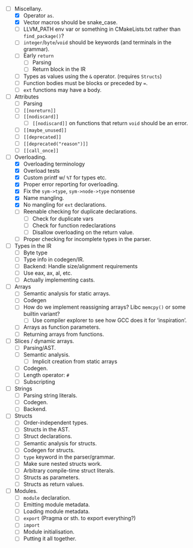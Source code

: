 - [ ] Miscellany.
  - [x] Operator `as`.
  - [x] Vector macros should be snake_case.
  - [ ] LLVM_PATH env var or something in CMakeLists.txt rather than `find_package()`? 
  - [ ] `integer`/`byte`/`void` should be keywords (and terminals in the grammar).
  - [ ] Early `return`
    - [ ] Parsing
    - [ ] Return block in the IR
  - [ ] Types as values using the `&` operator. (requires `Structs`)
  - [ ] Function bodies must be blocks or preceded by `=`.
  - [ ] `ext` functions may have a body.  
- [ ] Attributes
  - [ ] Parsing
  - [ ] `[[noreturn]]`
  - [ ] `[[nodiscard]]`
      - [ ] `[[nodiscard]]` on functions that return `void` should be an error.
  - [ ] `[[maybe_unused]]`
  - [ ] `[[deprecated]]`
  - [ ] `[[deprecated("reason")]]` 
  - [ ] `[[call_once]]`
- [ ] Overloading.
  - [x] Overloading terminology
  - [x] Overload tests
  - [x] Custom printf w/ `%T` for types etc.
  - [x] Proper error reporting for overloading.
  - [x] Fix the `sym->type`, `sym->node->type` nonsense
  - [x] Name mangling.
  - [x] No mangling for `ext` declarations.
  - [ ] Reenable checking for duplicate declarations.
    - [ ] Check for duplicate vars
    - [ ] Check for function redeclarations
    - [ ] Disallow overloading on the return value. 
  - [ ] Proper checking for incomplete types in the parser.   
- [ ] Types in the IR
  - [ ] Byte type 
  - [ ] Type info in codegen/IR.
  - [ ] Backend: Handle size/alignment requirements
  - [ ] Use eax, ax, al, etc.
  - [ ] Actually implementing casts.
- [ ] Arrays
  - [ ] Semantic analysis for static arrays.
  - [ ] Codegen 
  - [ ] How do we implement reassigning arrays? Libc `memcpy()` or some builtin variant?
    - [ ] Use compiler explorer to see how GCC does it for ‘inspiration’.
  - [ ] Arrays as function parameters.
  - [ ] Returning arrays from functions.
- [ ] Slices / dynamic arrays.
  - [ ] Parsing/AST.
  - [ ] Semantic analysis.
    - [ ] Implicit creation from static arrays  
  - [ ] Codegen. 
  - [ ] Length operator: `#`
  - [ ] Subscripting 
- [ ] Strings
  - [ ] Parsing string literals.
  - [ ] Codegen.
  - [ ] Backend.
- [ ] Structs
  - [ ] Order-independent types.
  - [ ] Structs in the AST.
  - [ ] Struct declarations.
  - [ ] Semantic analysis for structs.
  - [ ] Codegen for structs.
  - [ ] `type` keyword in the parser/grammar.
  - [ ] Make sure nested structs work.
  - [ ] Arbitrary compile-time struct literals.
  - [ ] Structs as parameters.
  - [ ] Structs as return values.
- [ ] Modules.
  - [ ] `module` declaration.
  - [ ] Emitting module metadata.
  - [ ] Loading module metadata.
  - [ ] `export` (Pragma or sth. to export everything?)
  - [ ] `import`
  - [ ] Module initialisation.
  - [ ] Putting it all together.
